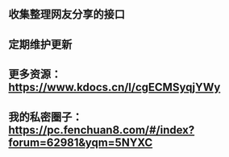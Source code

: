## 收集整理网友分享的接口
## 定期维护更新
## 更多资源：https://www.kdocs.cn/l/cgECMSyqjYWy

## 我的私密圈子：https://pc.fenchuan8.com/#/index?forum=62981&yqm=5NYXC
